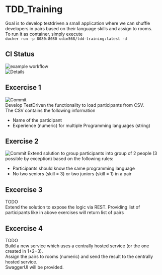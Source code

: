 # TDD_Training
Goal is to develop testdriven a small application where we can shuffle developers in pairs based on their language skills and assign to rooms.  
To run it as container, simply execute  
```docker run -p 8080:8080 odin568/tdd-training:latest -d```

## CI Status
![example workflow](https://github.com/odin568/TDD_TRAINING/actions/workflows/gradle.yml/badge.svg)  
![Details](https://github.com/odin568/TDD_Training/actions/workflows/gradle.yml)

## Excercise 1
![Commit](https://github.com/odin568/TDD_Training/commit/2e60b5e7943ecc87f828db60aba10185c782fdcc)  
Develop TestDriven the functionality to load participants from CSV.  
The CSV contains the following information
* Name of the participant
* Experience (numeric) for multiple Programming languages (string)

## Exercise 2
![Commit](https://github.com/odin568/TDD_Training/commit/4aea27ebea429ea2462cc29545f5b3af13ebffd3)
Extend solution to group participants into group of 2 people (3 possible by exception) based on the following rules:
* Participants should know the same programming language
* No two seniors (skill = 3) or two juniors (skill = 1) in a pair

## Excercise 3
TODO  
Extend the solution to expose the logic via REST. Providing list of participants like in above exercises will return list of pairs

## Excercise 4
TODO  
Build a new service which uses a centrally hosted service (or the one created in 1+2+3).  
Assign the pairs to rooms (numeric) and send the result to the centrally hosted service.  
SwaggerUI will be provided.
